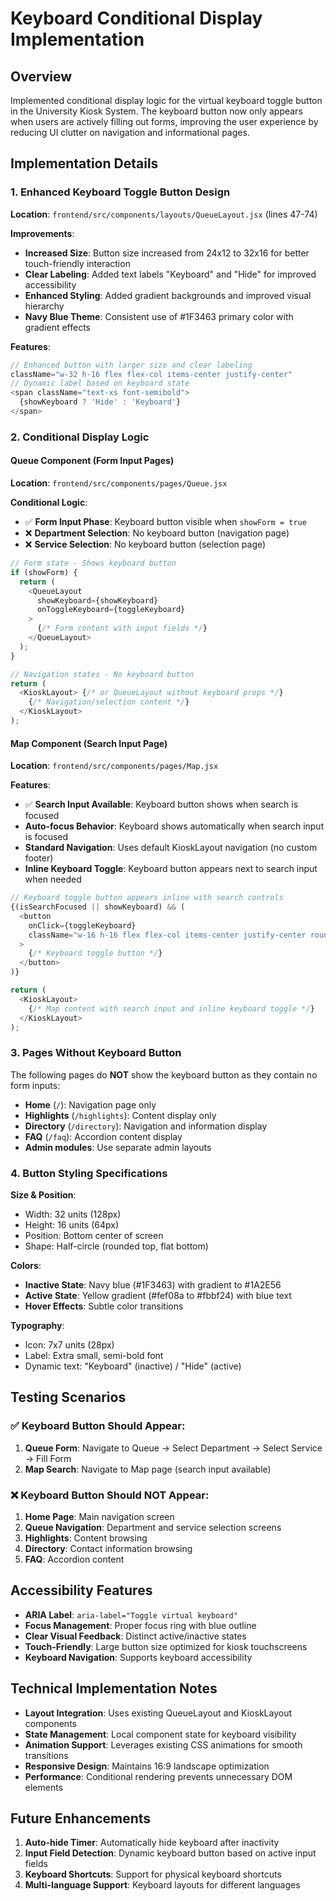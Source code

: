 # Keyboard Conditional Display Implementation

## Overview
Implemented conditional display logic for the virtual keyboard toggle button in the University Kiosk System. The keyboard button now only appears when users are actively filling out forms, improving the user experience by reducing UI clutter on navigation and informational pages.

## Implementation Details

### 1. Enhanced Keyboard Toggle Button Design
**Location**: `frontend/src/components/layouts/QueueLayout.jsx` (lines 47-74)

**Improvements**:
- **Increased Size**: Button size increased from 24x12 to 32x16 for better touch-friendly interaction
- **Clear Labeling**: Added text labels "Keyboard" and "Hide" for improved accessibility
- **Enhanced Styling**: Added gradient backgrounds and improved visual hierarchy
- **Navy Blue Theme**: Consistent use of #1F3463 primary color with gradient effects

**Features**:
```javascript
// Enhanced button with larger size and clear labeling
className="w-32 h-16 flex flex-col items-center justify-center"
// Dynamic label based on keyboard state
<span className="text-xs font-semibold">
  {showKeyboard ? 'Hide' : 'Keyboard'}
</span>
```

### 2. Conditional Display Logic

#### Queue Component (Form Input Pages)
**Location**: `frontend/src/components/pages/Queue.jsx`

**Conditional Logic**:
- ✅ **Form Input Phase**: Keyboard button visible when `showForm = true`
- ❌ **Department Selection**: No keyboard button (navigation page)
- ❌ **Service Selection**: No keyboard button (selection page)

```javascript
// Form state - Shows keyboard button
if (showForm) {
  return (
    <QueueLayout
      showKeyboard={showKeyboard}
      onToggleKeyboard={toggleKeyboard}
    >
      {/* Form content with input fields */}
    </QueueLayout>
  );
}

// Navigation states - No keyboard button
return (
  <KioskLayout> {/* or QueueLayout without keyboard props */}
    {/* Navigation/selection content */}
  </KioskLayout>
);
```

#### Map Component (Search Input Page)
**Location**: `frontend/src/components/pages/Map.jsx`

**Features**:
- ✅ **Search Input Available**: Keyboard button shows when search is focused
- **Auto-focus Behavior**: Keyboard shows automatically when search input is focused
- **Standard Navigation**: Uses default KioskLayout navigation (no custom footer)
- **Inline Keyboard Toggle**: Keyboard button appears next to search input when needed

```javascript
// Keyboard toggle button appears inline with search controls
{(isSearchFocused || showKeyboard) && (
  <button
    onClick={toggleKeyboard}
    className="w-16 h-16 flex flex-col items-center justify-center rounded-lg..."
  >
    {/* Keyboard toggle button */}
  </button>
)}

return (
  <KioskLayout>
    {/* Map content with search input and inline keyboard toggle */}
  </KioskLayout>
);
```

### 3. Pages Without Keyboard Button

The following pages do **NOT** show the keyboard button as they contain no form inputs:

- **Home** (`/`): Navigation page only
- **Highlights** (`/highlights`): Content display only  
- **Directory** (`/directory`): Navigation and information display
- **FAQ** (`/faq`): Accordion content display
- **Admin modules**: Use separate admin layouts

### 4. Button Styling Specifications

**Size & Position**:
- Width: 32 units (128px)
- Height: 16 units (64px)
- Position: Bottom center of screen
- Shape: Half-circle (rounded top, flat bottom)

**Colors**:
- **Inactive State**: Navy blue (#1F3463) with gradient to #1A2E56
- **Active State**: Yellow gradient (#fef08a to #fbbf24) with blue text
- **Hover Effects**: Subtle color transitions

**Typography**:
- Icon: 7x7 units (28px)
- Label: Extra small, semi-bold font
- Dynamic text: "Keyboard" (inactive) / "Hide" (active)

## Testing Scenarios

### ✅ Keyboard Button Should Appear:
1. **Queue Form**: Navigate to Queue → Select Department → Select Service → Fill Form
2. **Map Search**: Navigate to Map page (search input available)

### ❌ Keyboard Button Should NOT Appear:
1. **Home Page**: Main navigation screen
2. **Queue Navigation**: Department and service selection screens
3. **Highlights**: Content browsing
4. **Directory**: Contact information browsing
5. **FAQ**: Accordion content

## Accessibility Features

- **ARIA Label**: `aria-label="Toggle virtual keyboard"`
- **Focus Management**: Proper focus ring with blue outline
- **Clear Visual Feedback**: Distinct active/inactive states
- **Touch-Friendly**: Large button size optimized for kiosk touchscreens
- **Keyboard Navigation**: Supports keyboard accessibility

## Technical Implementation Notes

- **Layout Integration**: Uses existing QueueLayout and KioskLayout components
- **State Management**: Local component state for keyboard visibility
- **Animation Support**: Leverages existing CSS animations for smooth transitions
- **Responsive Design**: Maintains 16:9 landscape optimization
- **Performance**: Conditional rendering prevents unnecessary DOM elements

## Future Enhancements

1. **Auto-hide Timer**: Automatically hide keyboard after inactivity
2. **Input Field Detection**: Dynamic keyboard button based on active input fields
3. **Keyboard Shortcuts**: Support for physical keyboard shortcuts
4. **Multi-language Support**: Keyboard layouts for different languages
